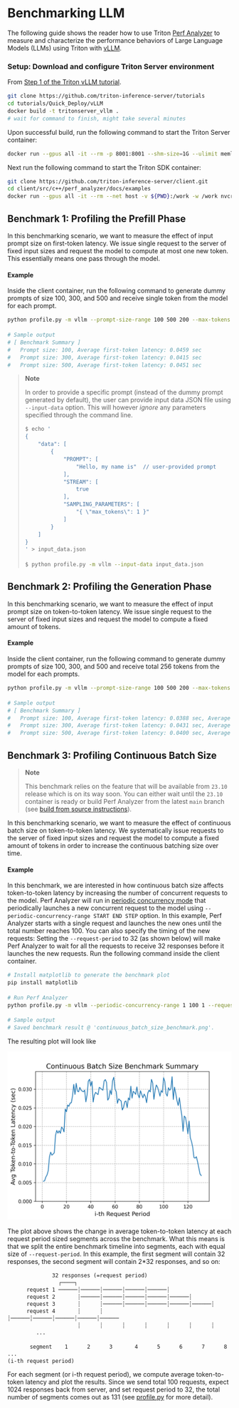 <!--
Copyright (c) 2023, NVIDIA CORPORATION & AFFILIATES. All rights reserved.

Redistribution and use in source and binary forms, with or without
modification, are permitted provided that the following conditions
are met:
 * Redistributions of source code must retain the above copyright
   notice, this list of conditions and the following disclaimer.
 * Redistributions in binary form must reproduce the above copyright
   notice, this list of conditions and the following disclaimer in the
   documentation and/or other materials provided with the distribution.
 * Neither the name of NVIDIA CORPORATION nor the names of its
   contributors may be used to endorse or promote products derived
   from this software without specific prior written permission.

THIS SOFTWARE IS PROVIDED BY THE COPYRIGHT HOLDERS ``AS IS'' AND ANY
EXPRESS OR IMPLIED WARRANTIES, INCLUDING, BUT NOT LIMITED TO, THE
IMPLIED WARRANTIES OF MERCHANTABILITY AND FITNESS FOR A PARTICULAR
PURPOSE ARE DISCLAIMED.  IN NO EVENT SHALL THE COPYRIGHT OWNER OR
CONTRIBUTORS BE LIABLE FOR ANY DIRECT, INDIRECT, INCIDENTAL, SPECIAL,
EXEMPLARY, OR CONSEQUENTIAL DAMAGES (INCLUDING, BUT NOT LIMITED TO,
PROCUREMENT OF SUBSTITUTE GOODS OR SERVICES; LOSS OF USE, DATA, OR
PROFITS; OR BUSINESS INTERRUPTION) HOWEVER CAUSED AND ON ANY THEORY
OF LIABILITY, WHETHER IN CONTRACT, STRICT LIABILITY, OR TORT
(INCLUDING NEGLIGENCE OR OTHERWISE) ARISING IN ANY WAY OUT OF THE USE
OF THIS SOFTWARE, EVEN IF ADVISED OF THE POSSIBILITY OF SUCH DAMAGE.
-->

# Benchmarking LLM

The following guide shows the reader how to use Triton
[Perf Analyzer](https://github.com/triton-inference-server/client/tree/main/src/c%2B%2B/perf_analyzer)
to measure and characterize the performance behaviors of Large Language Models
(LLMs) using Triton with [vLLM](https://github.com/vllm-project/vllm).

### Setup: Download and configure Triton Server environment

From [Step 1 of the Triton vLLM tutorial](https://github.com/triton-inference-server/tutorials/blob/main/Quick_Deploy/vLLM/README.md#step-1-build-a-triton-container-image-with-vllm).

```bash
git clone https://github.com/triton-inference-server/tutorials
cd tutorials/Quick_Deploy/vLLM
docker build -t tritonserver_vllm .
# wait for command to finish, might take several minutes
```

Upon successful build, run the following command to start the Triton Server container:
```bash
docker run --gpus all -it --rm -p 8001:8001 --shm-size=1G --ulimit memlock=-1 --ulimit stack=67108864 -v ${PWD}:/work -w /work tritonserver_vllm tritonserver --model-store ./model_repository
```

Next run the following command to start the Triton SDK container:
```bash
git clone https://github.com/triton-inference-server/client.git
cd client/src/c++/perf_analyzer/docs/examples
docker run --gpus all -it --rm --net host -v ${PWD}:/work -w /work nvcr.io/nvidia/tritonserver:23.09-py3-sdk
```

## Benchmark 1: Profiling the Prefill Phase

In this benchmarking scenario, we want to measure the effect of input prompt
size on first-token latency. We issue single request to the server of fixed
input sizes and request the model to compute at most one new token. This
essentially means one pass through the model.

#### Example

Inside the client container, run the following command to generate dummy prompts
of size 100, 300, and 500 and receive single token from the model for each prompt.

```bash
python profile.py -m vllm --prompt-size-range 100 500 200 --max-tokens 1

# Sample output
# [ Benchmark Summary ]
#   Prompt size: 100, Average first-token latency: 0.0459 sec
#   Prompt size: 300, Average first-token latency: 0.0415 sec
#   Prompt size: 500, Average first-token latency: 0.0451 sec
```

> **Note**
>
> In order to provide a specific prompt (instead of the dummy prompt generated by default),
> the user can provide input data JSON file using `--input-data` option.
> This will however *ignore* any parameters specified through the command line.
> ```bash
> $ echo '
> {
>     "data": [
>         {
>             "PROMPT": [
>                 "Hello, my name is"  // user-provided prompt
>             ],
>             "STREAM": [
>                 true
>             ],
>             "SAMPLING_PARAMETERS": [
>                 "{ \"max_tokens\": 1 }"
>             ]
>         }
>     ]
> }
> ' > input_data.json
>
> $ python profile.py -m vllm --input-data input_data.json
> ```


## Benchmark 2: Profiling the Generation Phase

In this benchmarking scenario, we want to measure the effect of input prompt
size on token-to-token latency. We issue single request to the server of fixed
input sizes and request the model to compute a fixed amount of tokens.

#### Example

Inside the client container, run the following command to generate dummy prompts
of size 100, 300, and 500 and receive total 256 tokens from the model for each prompts.

```bash
python profile.py -m vllm --prompt-size-range 100 500 200 --max-tokens 256 --ignore-eos

# Sample output
# [ Benchmark Summary ]
#   Prompt size: 100, Average first-token latency: 0.0388 sec, Average token-token latency: 0.0066 sec
#   Prompt size: 300, Average first-token latency: 0.0431 sec, Average token-token latency: 0.0071 sec
#   Prompt size: 500, Average first-token latency: 0.0400 sec, Average token-token latency: 0.0070 sec
```

## Benchmark 3: Profiling Continuous Batch Size

> **Note**
>
> This benchmark relies on the feature that will be available from `23.10` release
> which is on its way soon. You can either wait until the `23.10` container
> is ready or build Perf Analyzer from the latest `main` branch (see [build from source instructions](install.md#build-from-source)).

In this benchmarking scenario, we want to measure the effect of continuous
batch size on token-to-token latency. We systematically issue requests to the
server of fixed input sizes and request the model to compute a fixed amount of
tokens in order to increase the continuous batching size over time.

#### Example

In this benchmark, we are interested in how continuous batch size affects token-to-token latency
by increasing the number of concurrent requests to the model.
Perf Analyzer will run in [periodic concurrency mode](https://github.com/triton-inference-server/client/blob/main/src/c%2B%2B/perf_analyzer/docs/inference_load_modes.md#periodic-concurrency-mode)
that periodically launches a new concurrent request to the model using `--periodic-concurrency-range START END STEP` option.
In this example, Perf Analyzer starts with a single request and launches the new ones until the total number reaches 100.
You can also specify the timing of the new requests: Setting the `--request-period` to 32 (as shown below) will make
Perf Analyzer to wait for all the requests to receive 32 responses before it launches the new requests.
Run the following command inside the client container.

```bash
# Install matplotlib to generate the benchmark plot
pip install matplotlib

# Run Perf Analyzer
python profile.py -m vllm --periodic-concurrency-range 1 100 1 --request-period 32 --max-tokens 1024 --ignore-eos

# Sample output
# Saved benchmark result @ 'continuous_batch_size_benchmark.png'.
```

The resulting plot will look like

<img src="examples/continuous_batch_size_benchmark.png" width="600">

The plot above shows the change in average token-to-token latency at each request period sized segments across the benchmark.
What this means is that we split the entire benchmark timeline into segments, each with equal size of `--request-period`.
In this example, the first segment will contain 32 responses, the second segment will contain 2*32 responses, and so on:
```
              32 responses (=request period)
                ┌────┐
      request 1 ──────┊──────┊──────┊──────┊──────┊
      request 2       ┊──────┊──────┊──────┊──────┊──────┊
      request 3       ┊      ┊──────┊──────┊──────┊──────┊──────┊
      request 4       ┊      ┊      ┊──────┊──────┊──────┊──────┊──────
                      ┊      ┊      ┊      ┊      ┊      ┊      ┊
         ...

       segment    1      2      3       4      5      6      7      8      ...
(i-th request period)
```
For each segment (or i-th request period), we compute average token-to-token latency and plot the results.
Since we send total 100 requests, expect 1024 responses back from server, and set request period to 32,
the total number of segments comes out as 131 (see [profile.py](examples/profile.py) for more detail).
